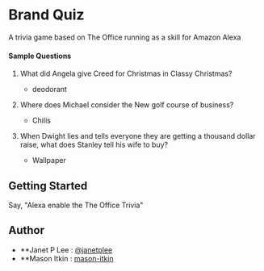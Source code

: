 # Brand Quiz

A trivia game based on The Office running as a skill for Amazon Alexa 

#### Sample Questions

1. What did Angela give Creed for Christmas in Classy Christmas?
    - deodorant

2. Where does Michael consider the New golf course of business?
    - Chilis

3. When Dwight lies and tells everyone they are getting a thousand dollar raise, what does Stanley tell his wife to buy?
    - Wallpaper

## Getting Started

Say, "Alexa enable the The Office Trivia"

## Author

* **Janet P Lee : [@janetplee](https://twitter.com/janetplee)
* **Mason Itkin : [mason-itkin](https://github.com/mason-itkin)

